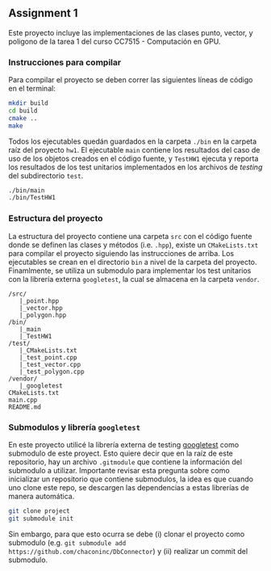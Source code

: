 ## Assignment 1

Este proyecto incluye las implementaciones de las clases punto, vector,
y poligono de la tarea 1 del curso CC7515 - Computación en GPU.

### Instrucciones para compilar 

Para compilar el proyecto se deben correr las siguientes líneas de código en el terminal:

```bash
mkdir build
cd build
cmake ..
make
```

Todos los ejecutables quedán guardados en la carpeta `./bin` en la carpeta
raíz del proyecto `hw1`. El ejecutable `main` contiene los resultados
del caso de uso de los objetos creados en el código fuente, y `TestHW1` ejecuta
y reporta los resultados de los test unitarios implementados en los archivos de
 _testing_ del  subdirectorio `test`.

```bash
./bin/main
./bin/TestHW1
```


### Estructura del proyecto

La estructura del proyecto contiene una carpeta `src` con el código fuente
donde se definen las clases y métodos (i.e. `.hpp`), existe un `CMakeLists.txt` para compilar el proyecto siguiendo las instrucciones de arriba. Los ejecutables se crean en el directorio `bin` a nivel de la carpeta del proyecto. Finamlmente, se utiliza un submodulo
para implementar los test unitarios con la librería externa `googletest`, la 
cual se almacena en la carpeta `vendor`.

```
/src/
   |_point.hpp
   |_vector.hpp
   |_polygon.hpp
/bin/
   |_main
   |_TestHW1
/test/
   |_CMakeLists.txt
   |_test_point.cpp
   |_test_vector.cpp
   |_test_polygon.cpp
/vendor/
   |_googletest
CMakeLists.txt
main.cpp
README.md
```

### Submodulos y librería `googletest`

En este proyecto utilicé la librería externa de testing [googletest](https://github.com/google/googletest) como submodulo de este proyect. Esto quiere
decir que en la raíz de este repositorio, hay un archivo `.gitmodule` que contiene la información del submodulo a utilizar. Importante revisar
esta pregunta sobre como inicializar un repositorio que contiene submodulos, la idea es que cuando uno clone este repo, se descargen las dependencias
a estas librerías de manera automática. 

```bash
git clone project
git submodule init
```

Sin embargo, para que esto ocurra se debe (i) clonar el proyecto
como submodulo (e.g. `git submodule add https://github.com/chaconinc/DbConnector`) y (ii) realizar un commit del submodulo.
```
